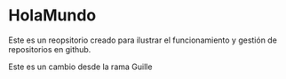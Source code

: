# HolaMundo
Este es un reopsitorio creado para ilustrar el funcionamiento y gestión de repositorios en github.

Este es un cambio desde la rama Guille
